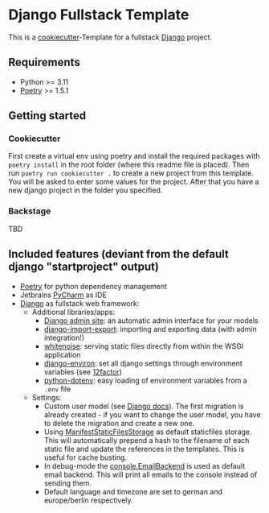 Django Fullstack Template
=========================

This is a [cookiecutter](https://cookiecutter.readthedocs.io/en/stable/)-Template for a fullstack [Django](https://www.djangoproject.com/) project. 

## Requirements

- Python >= 3.11
- [Poetry](https://python-poetry.org/) >= 1.5.1

## Getting started

### Cookiecutter

First create a virtual env using poetry and install the required packages with `poetry install` in the root folder (where this readme file is placed). Then run `poetry run cookiecutter .` to create a new project from this template. You will be asked to enter some values for the project. After that you have a new django project in the folder you specified.

### Backstage

TBD

## Included features (deviant from the default django "startproject" output)

- [Poetry](https://python-poetry.org/) for python dependency management
- Jetbrains [PyCharm](https://www.jetbrains.com/pycharm/) as IDE
- [Django](https://www.djangoproject.com/) as fullstack web framework:
  - Additional libraries/apps:
    - [Django admin site](https://docs.djangoproject.com/en/4.2/ref/contrib/admin/): an automatic admin interface for your models
    - [django-import-export](https://django-import-export.readthedocs.io/): importing and exporting data (with admin integration!)
    - [whitenoise](https://whitenoise.readthedocs.io/): serving static files directly from within the WSGI application
    - [django-environ](https://django-environ.readthedocs.io/): set all django settings through environment variables (see [12factor](https://12factor.net/config))
    - [python-dotenv](https://pypi.org/project/python-dotenv/): easy loading of environment variables from a `.env` file
  - Settings:
    - Custom user model (see [Django docs](https://docs.djangoproject.com/en/4.2/topics/auth/customizing/#using-a-custom-user-model-when-starting-a-project)). The first migration is already created - if you want to change the user model, you have to delete the migration and create a new one.
    - Using [ManifestStaticFilesStorage](https://docs.djangoproject.com/en/4.2/ref/contrib/staticfiles/#manifeststaticfilesstorage) as default staticfiles storage. This will automatically prepend a hash to the filename of each static file and update the references in the templates. This is useful for cache busting.
    - In debug-mode the [console.EmailBackend](https://docs.djangoproject.com/en/4.2/topics/email/#console-backend) is used as default email backend. This will print all emails to the console instead of sending them.
    - Default language and timezone are set to german and europe/berlin respectively.
